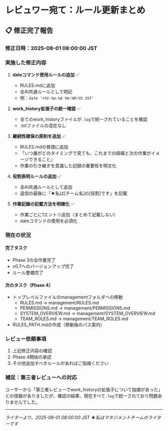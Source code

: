 # レビュワー宛て：ルール更新まとめ

## 📋 修正完了報告

### 修正日時：2025-08-01 08:00:00 JST

### 実施した修正内容

1. **dateコマンド使用ルールの追加** ✅
   - RULES.mdに追加
   - 全AI共通ルールとして明記
   - 例：`date '+%Y-%m-%d %H:%M:%S JST'`

2. **work_history拡張子の統一確認** ✅
   - 全てのwork_historyファイルが`.log`で統一されていることを確認
   - .txtファイルの混在なし

3. **継続性確保の原則を追加** ✅
   - RULES.mdの冒頭に追加
   - 「いつ誰がどのタイミングで見ても、これまでの経緯と次の作業がイメージできること」
   - 作業の引き継ぎを意識した記録の重要性を明文化

4. **役割表明ルールの追加** ✅
   - 全AI共通ルールとして追加
   - 返信の最後に「★私は[チーム名]の[役割]です」を記載

5. **作業記録の記載方法を明確化** ✅
   - 作業ごとに1エントリ追加（まとめて記載しない）
   - dateコマンドの使用を必須化

### 現在の状況

#### 完了タスク
- Phase 3の全作業完了
- v0.7へのバージョンアップ完了
- ルール整備完了

#### 次のタスク（Phase 4）
- トップレベルファイルのmanagementフォルダへの移動
  - RULES.md → management/RULES.md
  - PERMISSIONS.md → management/PERMISSIONS.md
  - SYSTEM_OVERVIEW.md → management/SYSTEM_OVERVIEW.md
  - TEAM_ROLES.md → management/TEAM_ROLES.md
- RULES_PATH.mdの作成（移動後のパス案内）

### レビュー依頼事項

1. 上記修正内容の確認
2. Phase 4開始の承認
3. その他追加すべきルールがあればご指摘ください

### 補足：第三者レビューへの対応

ユーザーから「第三者レビューでwork_historyの拡張子について指摘があった」との情報がありましたが、確認の結果、現在すべて`.log`で統一されており問題ありませんでした。

---
*ライターより、2025-08-01 08:00:00 JST*
*★私はマネジメントチームのライターです*